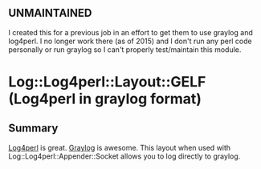 ## UNMAINTAINED

I created this for a previous job in an effort to get them to use graylog and log4perl. I no longer work there (as of 2015) and I don't run any perl code personally or run graylog so I can't properly test/maintain this module. 


Log::Log4perl::Layout::GELF (Log4perl in graylog format)
========================================================================

## Summary

[Log4perl]("http://search.cpan.org/~mschilli/Log-Log4perl-1.33/lib/Log/Log4perl.pm")
is great. [Graylog]("http://graylog2.org/") is awesome. This layout when used with 
Log::Log4perl::Appender::Socket allows you to log directly to graylog.
